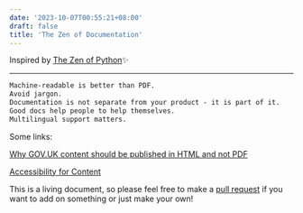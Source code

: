 ```yaml
---
date: '2023-10-07T00:55:21+08:00'
draft: false
title: 'The Zen of Documentation'
---
```

Inspired by [The Zen of Python](https://peps.python.org/pep-0020/)✨

---
```markdown
Machine-readable is better than PDF.
Avoid jargon.
Documentation is not separate from your product - it is part of it.
Good docs help people to help themselves.
Multilingual support matters.
```

Some links: 

[Why GOV.UK content should be published in HTML and not PDF](https://gds.blog.gov.uk/2018/07/16/why-gov-uk-content-should-be-published-in-html-and-not-pdf/)

[Accessibility for Content](https://v1.designsystem.tech.gov.sg/guides/writers-accessibility/)

This is a living document, so please feel free to make a [pull request](https://github.com/nondescryptid/nondescryptid.github.io/blob/master/content/posts/the-zen-of-documentation.md) if you want to add on something or just make your own! 